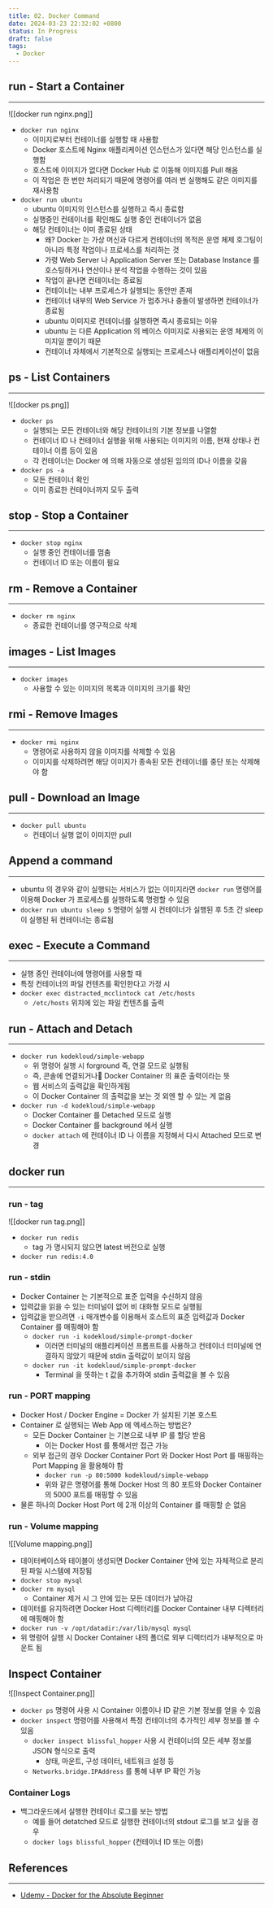 ```yaml
---
title: 02. Docker Command
date: 2024-03-23 22:32:02 +0800
status: In Progress
draft: false
tags:
  - Docker
---
```

## run - Start a Container
---
![[docker run nginx.png]]
- `docker run nginx` 
	- 이미지로부터 컨테이너를 실행할 때 사용함
	- Docker 호스트에 Nginx 애플리케이션 인스턴스가 있다면 해당 인스턴스를 실행함
	- 호스트에 이미지가 없다면 Docker Hub 로 이동해 이미지를 Pull 해옴
	- 이 작업은 한 번만 처리되기 때문에 명령어를 여러 번 실행해도 같은 이미지를 재사용함
- `docker run ubuntu`
	- ubuntu 이미지의 인스턴스를 실행하고 즉시 종료함
	- 실행중인 컨테이너를 확인해도 실행 중인 컨테이너가 없음
	- 해당 컨테이너는 이미 종료된 상태
		- 왜? Docker 는 가상 머신과 다르게 컨테이너의 목적은 운영 체제 호그팅이 아니라 특정 작업이나 프로세스를 처리하는 것
		- 가령 Web Server 나 Application Server 또는 Database Instance 를 호스팅하거나 연산이나 분석 작업을 수행하는 것이 있음
		- 작업이 끝나면 컨테이너는 종료됨
		- 컨테이너는 내부 프로세스가 실행되는 동안만 존재
		- 컨테이너 내부의 Web Service 가 멈추거나 충돌이 발생하면 컨테이너가 종료됨
		- ubuntu 이미지로 컨테이너를 실행하면 즉시 종료되는 이유
		- ubuntu 는 다른 Application 의 베이스 이미지로 사용되는 운영 체제의 이미지일 뿐이기 때문
		- 컨테이너 자체에서 기본적으로 실행되는 프로세스나 애플리케이션이 없음

## ps - List Containers
---
![[docker ps.png]]
- `docker ps`
	- 실행되는 모든 컨테이너와 해당 컨테이너의 기본 정보를 나열함
	- 컨테이너 ID 나 컨테이너 실행을 위해 사용되는 이미지의 이름, 현재 상태나 컨테이너 이름 등이 있음
	- 각 컨테이너는 Docker 에 의해 자동으로 생성된 임의의 ID나 이름을 갖음
- `docker ps -a`
	- 모든 컨테이너 확인
	- 이미 종료한 컨테이너까지 모두 출력

## stop - Stop a Container
---
- `docker stop nginx`
	- 실행 중인 컨테이너를 멈춤
	- 컨테이너 ID 또는 이름이 필요

## rm - Remove a Container
---
- `docker rm nginx`
	- 종료한 컨테이너를 영구적으로 삭제

## images - List Images
---
- `docker images`
	- 사용할 수 있는 이미지의 목록과 이미지의 크기를 확인

## rmi - Remove Images
---
- `docker rmi nginx`
	- 명령어로 사용하지 않을 이미지를 삭제할 수 있음
	- 이미지를 삭제하려면 해당 이미지가 종속된 모든 컨테이너를 중단 또는 삭제해야 함

## pull - Download an Image
---
- `docker pull ubuntu`
	- 컨테이너 실행 없이 이미지만 pull

## Append a command
---
- ubuntu 의 경우와 같이 실행되는 서비스가 없는 이미지라면 `docker run` 명령어를 이용해 Docker 가 프로세스를 실행하도록 명령할 수 있음
- `docker run ubuntu sleep 5` 명령어 실행 시 컨테이너가 실행된 후 5초 간 sleep 이 실행된 뒤 컨테이너는 종료됨

## exec - Execute a Command
---
- 실행 중인 컨테이너에 명령어를 사용할 때
- 특정 컨테이너의 파일 컨텐츠를 확인한다고 가정 시
- `docker exec distracted_mcclintock cat /etc/hosts`
	- `/etc/hosts` 위치에 있는 파일 컨텐츠를 출력

## run - Attach and Detach
---
- `docker run kodekloud/simple-webapp`
	- 위 명령어 실행 시 forground 즉, 연결 모드로 실행됨
	- 즉, 콘솔에 연결되거나 Docker Container 의 표준 출력이라는 뜻
	- 웹 서비스의 출력값을 확인하게됨
	- 이 Docker Container 의 출력값을 보는 것 외엔 할 수 있는 게 없음
- `docker run -d kodekloud/simple-webapp`
	- Docker Container 를 Detached 모드로 실행
	- Docker Container 를 background 에서 실행
	- `docker attach` 에 컨테이너 ID 나 이름을 지정해서 다시 Attached 모드로 변경

## docker run
---
### run - tag
![[docker run tag.png]]
- `docker run redis`
	- tag 가 명시되지 않으면 latest 버전으로 실행
- `docker run redis:4.0`

### run - stdin
- Docker Container 는 기본적으로 표준 입력을 수신하지 않음
- 입력값을 읽을 수 있는 터미널이 없어 비 대화형 모드로 실행됨
- 입력값을 받으려면 `-i` 매개변수를 이용해서 호스트의 표준 입력값과 Docker Container 를 매핑해야 함
	- `docker run -i kodekloud/simple-prompt-docker`
		- 이러면 터미널의 애플리케이션 프롬프트를 사용하고 컨테이너 터미널에 연결하지 않았기 때문에 stdin 출력값이 보이지 않음
	- `docker run -it kodekloud/simple-prompt-docker`
		- Terminal 을 뜻하는 t 값을 추가하여 stdin 출력값을 볼 수 있음

### run - PORT mapping
- Docker Host / Docker Engine = Docker 가 설치된 기본 호스트
- Container 로 실행되는 Web App 에 엑세스하는 방법은?
	- 모든 Docker Container 는 기본으로 내부 IP 를 할당 받음
		- 이는 Docker Host 를 통해서만 접근 가능
	- 외부 접근의 경우 Docker Container Port 와 Docker Host Port 를 매핑하는 Port Mapping 을 활용해야 함
		- `docker run -p 80:5000 kodekloud/simple-webapp`
		- 위와 같은 명령어를 통해 Docker Host 의 80 포트와 Docker Container 의 5000 포트를 매핑할 수 있음
- 물론 하나의 Docker Host Port 에 2개 이상의 Container 를 매핑할 순 없음

### run - Volume mapping
![[Volume mapping.png]]
- 데이터베이스와 테이블이 생성되면 Docker Container 안에 있는 자체적으로 분리된 파일 시스템에 저장됨
- `docker stop mysql`
- `docker rm mysql`
	- Container 제거 시 그 안에 있는 모든 데이터가 날아감
- 데이터를 유지하려면 Docker Host 디렉터리를 Docker Container 내부 디렉터리에 매핑해야 함
- `docker run -v /opt/datadir:/var/lib/mysql mysql`
- 위 명령어 실행 시 Docker Container 내의 폴더로 외부 디렉터리가 내부적으로 마운트 됨

## Inspect Container
![[Inspect Container.png]]
- `docker ps` 명령어 사용 시 Container 이름이나 ID 같은 기본 정보를 얻을 수 있음
- `docker inspect` 명령어를 사용해서 특정 컨테이너의 추가적인 세부 정보를 볼 수 있음
	- `docker inspect blissful_hopper` 사용 시 컨테이너의 모든 세부 정보를 JSON 형식으로 출력
		- 상태, 마운트, 구성 데이터, 네트워크 설정 등
	- `Networks.bridge.IPAddress` 를 통해 내부 IP 확인 가능

### Container Logs
- 백그라운드에서 실행한 컨테이너 로그를 보는 방법
	- 예를 들어 detatched 모드로 실행한 컨테이너의 stdout 로그를 보고 싶을 경우
	- `docker logs blissful_hopper` (컨테이너 ID 또는 이름)

## References
---
- [Udemy - Docker for the Absolute Beginner](https://www.udemy.com/course/learn-docker/)

